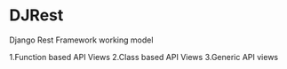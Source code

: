 # DJRest
Django Rest Framework working model 

1.Function based API Views
2.Class based API Views
3.Generic API views
